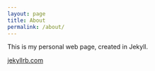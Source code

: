 ```yaml
---
layout: page
title: About
permalink: /about/
---
```


This is my personal web page, created in Jekyll. 

[jekyllrb.com](https://jekyllrb.com/)

